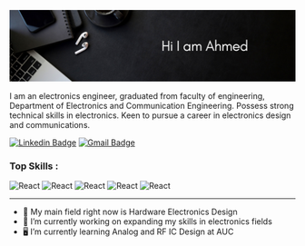 ![Header](https://raw.githubusercontent.com/AhmedHafez2000/AhmedHafez2000/master/Assets/Header.png)

I am an electronics engineer, graduated from faculty of engineering, Department of Electronics and Communication Engineering. Possess strong technical skills in electronics. Keen to pursue a career in electronics design and communications.

[![Linkedin Badge](https://img.shields.io/badge/-LinkedIn-blue?style=flat-square&logo=Linkedin&logoColor=white&link=https://www.linkedin.com/in/ahmed-hafez-395a28242/)](https://www.linkedin.com/in/ahmed-hafez-395a28242/)
[![Gmail Badge](https://img.shields.io/badge/-Gmail-d14836?style=flat-square&logo=Gmail&logoColor=white&link=ahmedhafezgomah@gmail.com)](mailto:ahmedhafezgomah@gmail.com)



<h3>Top Skills :</h3>
<p>
  <img alt="React" src="https://img.shields.io/badge/-Altium%20Designer-2A1D05?style=flat-sphare&logo=Altium%20Designer&logoColor=DEA131"/>
  <img alt="React" src="https://img.shields.io/badge/-Arduino-14B29F?style=flat-sphare&logo=Arduino&logoColor=white" />
  <img alt="React" src="https://img.shields.io/badge/-EasyEDA-257BD0?style=flat-sphare&logo=EasyEDA&logoColor=white" />
  <img alt="React" src="https://img.shields.io/badge/-Multisim-C0A9ED?style=flat-sphare&logo=Multisim&logoColor=7433EE" />
  <img alt="React" src="https://img.shields.io/badge/-Cadence%20EDA-E52F06?style=flat-sphare" />
</p>




---

-  🔋 My main field right now is Hardware Electronics Design 
- 🌱 I’m currently working on expanding my skills in electronics fields
- 🖥️ I’m currently learning Analog and RF IC Design at AUC



